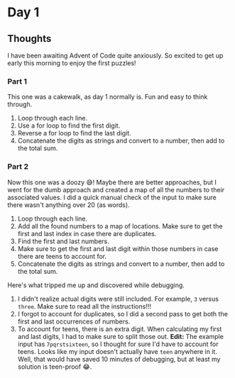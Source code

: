 # Day 1

## Thoughts

I have been awaiting Advent of Code quite anxiously. So excited to get up early this morning to enjoy the first puzzles!

### Part 1

This one was a cakewalk, as day 1 normally is. Fun and easy to think through.

1. Loop through each line.
2. Use a for loop to find the first digit.
3. Reverse a for loop to find the last digit.
4. Concatenate the digits as strings and convert to a number, then add to the total sum.

### Part 2

Now this one was a doozy 😅! Maybe there are better approaches, but I went for the dumb approach and created a map of all the numbers to their associated values. I did a quick manual check of the input to make sure there wasn't anything over 20 (as words).

1. Loop through each line.
2. Add all the found numbers to a map of locations. Make sure to get the first and last index in case there are duplicates.
3. Find the first and last numbers.
4. Make sure to get the first and last digit within those numbers in case there are teens to account for.
5. Concatenate the digits as strings and convert to a number, then add to the total sum.

Here's what tripped me up and discovered while debugging.

1. I didn't realize actual digits were still included. For example, `3` versus `three`. Make sure to read all the instructions!!!
2. I forgot to account for duplicates, so I did a second pass to get both the first and last occurrences of numbers.
3. To account for teens, there is an extra digit. When calculating my first and last digits, I had to make sure to split those out. **Edit:** The example input has `7pqrstsixteen`, so I thought for sure I'd have to account for teens. Looks like my input doesn't actually have `teen` anywhere in it. Well, that would have saved 10 minutes of debugging, but at least my solution is teen-proof 😂.
